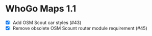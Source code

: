 WhoGo Maps 1.1
==============

* [x] Add OSM Scout car styles (#43)
* [x] Remove obsolete OSM Scount router module requirement (#45)
